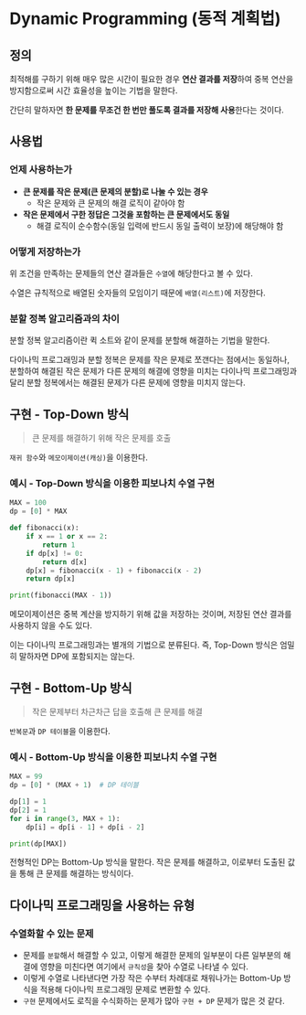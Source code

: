 # Dynamic Programming (동적 계획법)

## 정의

최적해를 구하기 위해 매우 많은 시간이 필요한 경우 **연산 결과를 저장**하여 중복 연산을 방지함으로써 시간 효율성을 높이는 기법을 말한다.

간단히 말하자면 **한 문제를 무조건 한 번만 풀도록 결과를 저장해 사용**한다는 것이다.

## 사용법

### 언제 사용하는가

* **큰 문제를 작은 문제(큰 문제의 분할)로 나눌 수 있는 경우**
  * 작은 문제와 큰 문제의 해결 로직이 같아야 함
* **작은 문제에서 구한 정답은 그것을 포함하는 큰 문제에서도 동일**
  * 해결 로직이 순수함수(동일 입력에 반드시 동일 출력이 보장)에 해당해야 함

### 어떻게 저장하는가

위 조건을 만족하는 문제들의 연산 결과들은 `수열`에 해당한다고 볼 수 있다.

수열은 규칙적으로 배열된 숫자들의 모임이기 때문에 `배열(리스트)`에 저장한다.

### 분할 정복 알고리즘과의 차이

분할 정복 알고리즘이란 퀵 소트와 같이 문제를 분할해 해결하는 기법을 말한다.

다이나믹 프로그래밍과 분할 정복은 문제를 작은 문제로 쪼갠다는 점에서는 동일하나, 분할하여 해결된 작은 문제가 다른 문제의 해결에 영향을 미치는 다이나믹 프로그래밍과 달리 분할 정복에서는 해결된 문제가 다른 문제에 영향을 미치지 않는다.

## 구현 - Top-Down 방식

> 큰 문제를 해결하기 위해 작은 문제를 호출

`재귀 함수`와 `메모이제이션(캐싱)`을 이용한다.

### 예시 - Top-Down 방식을 이용한 피보나치 수열 구현

```python
MAX = 100
dp = [0] * MAX

def fibonacci(x):
    if x == 1 or x == 2:
        return 1
    if dp[x] != 0:
        return d[x]
    dp[x] = fibonacci(x - 1) + fibonacci(x - 2)
    return dp[x]

print(fibonacci(MAX - 1))
```

메모이제이션은 중복 계산을 방지하기 위해 값을 저장하는 것이며, 저장된 연산 결과를 사용하지 않을 수도 있다.

이는 다이나믹 프로그래밍과는 별개의 기법으로 분류된다. 즉, Top-Down 방식은 엄밀히 말하자면 DP에 포함되지는 않는다.

## 구현 - Bottom-Up 방식

> 작은 문제부터 차근차근 답을 호출해 큰 문제를 해결

`반복문`과 `DP 테이블`을 이용한다.

### 예시 - Bottom-Up 방식을 이용한 피보나치 수열 구현

```python
MAX = 99
dp = [0] * (MAX + 1)  # DP 테이블

dp[1] = 1
dp[2] = 1
for i in range(3, MAX + 1):
    dp[i] = dp[i - 1] + dp[i - 2]

print(dp[MAX])
```

전형적인 DP는 Bottom-Up 방식을 말한다. 작은 문제를 해결하고, 이로부터 도출된 값을 통해 큰 문제를 해결하는 방식이다.

## 다이나믹 프로그래밍을 사용하는 유형

### 수열화할 수 있는 문제

* 문제를 `분할`해서 해결할 수 있고, 이렇게 해결한 문제의 일부분이 다른 일부분의 해결에 영향을 미친다면 여기에서 `규칙성`을 찾아 수열로 나타낼 수 있다.
* 이렇게 수열로 나타낸다면 가장 작은 수부터 차례대로 채워나가는 Bottom-Up 방식을 적용해 다이나믹 프로그래밍 문제로 변환할 수 있다.
* `구현` 문제에서도 로직을 수식화하는 문제가 많아 `구현 + DP` 문제가 많은 것 같다.
